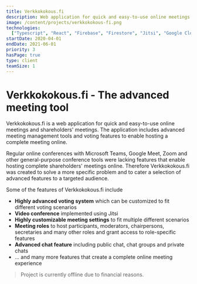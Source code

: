 ```yaml
---
title: Verkkokokous.fi
description: Web application for quick and easy-to-use online meetings and shareholders’ meetings, with advanced meeting management and voting features.
image: /content/projects/verkkokokous-fi.png
technologies:
  ["Typescript", "React", "Firebase", "Firestore", "Jitsi", "Google Cloud"]
startDate: 2020-04-01
endDate: 2021-06-01
priority: 3
hasPage: true
type: client
teamSize: 1
---
```


# Verkkokokous.fi - The advanced meeting tool

Verkkokokous.fi is a web application for quick and easy-to-use online meetings and shareholders' meetings. The application includes advanced meeting management tools and voting features to enable hosting a complete meeting online.

Regular online conferences with Microsoft Teams, Google Meet, Zoom and other general-purpose conference tools were lacking features that enable hosting complete shareholders' meetings online. Therefore Verkkokokous.fi was created to solve a more specific problem and to cater a selection of advanced features to a targeted audience.

Some of the features of Verkkokokous.fi include

- **Highly advanced voting system** which can be customized to fit different voting scenarios
- **Video conference** implemented using Jitsi
- **Highly customizable meeting settings** to fit multiple different scenarios
- **Meeting roles** to host participants, moderators, chairpersons, secretaries and many other roles and grant access to role-specific features
- **Advanced chat feature** including public chat, chat groups and private chats
- ... and many more features that create a complete online meeting experience

> Project is currently offline due to financial reasons.

